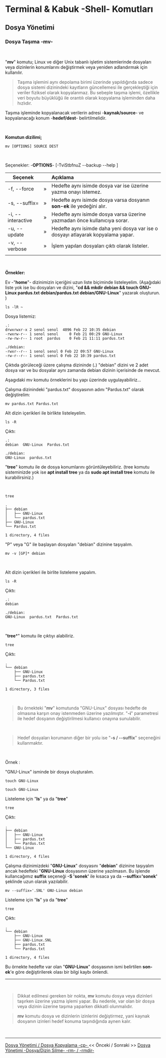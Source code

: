 # **Terminal & Kabuk -Shell- Komutları**

## Dosya Yönetimi

### Dosya Taşıma -mv-

</br>

"**mv**" komutu;  Linux ve diğer Unix tabanlı işletim sistemlerinde dosyaları veya dizinlerin konumlarını değiştirmek veya yeniden adlandırmak için kullanılır.

>Taşıma işlemini aynı depolama birimi üzerinde yapıldığında sadece dosya sistemi dizinindeki kayıtların güncellemesi ile gerçekleştiği için veriler fiziksel olarak kopyalanmaz. Bu sebeple taşıma işlemi, özellikle veri boyutu büyüklüğü ile orantılı olarak kopyalama işleminden daha hızlıdır.

Taşıma işleminde kopyalanacak verilerin adresi -**kaynak/source**- ve kopyalanacağı konum -**hedef/dest**- belirtilmelidir.


</br>

**Komutun dizilimi;**

``` {echo}
mv [OPTIONS] SOURCE DEST
```

<br>

Seçenekler: -**OPTIONS**- [-TviStbfnuZ --backup --help ] 

| Seçenek | | Açıklama |
|--|:--:|:--|
| -f, --force | » | Hedefte aynı isimde dosya var ise üzerine yazma onayı istemez. |
| -s, --suffix= | » | Hedefte aynı isimde dosya varsa dosyanın **son-ek** ile yedeğini alır. |
| -i, --interactive | » | Hedefte aynı isimde dosya varsa üzerine yazmadan önce kullanıcıya sorar. |
| -u, --update | » | Hedefte aynı isimde daha yeni dosya var ise o dosyayı atlayarak kopyalama yapar. |
| -v, --verbose | » | İşlem yapılan dosyaları çıktı olarak listeler. |
||

</br>

**Örnekler:**

Ev -"**home**"- dizinimizin içeriğini uzun liste biçiminde listeleyelim. 
(Aşağıdaki liste yok ise bu dosyaları ve dizini, "**cd && mkdir debian && touch GNU-Linux pardus.txt debian/pardus.txt debian/GNU-Linux**" yazarak oluşturun. )

``` {.sh}
ls -lR ~
```

Dosya listemiz:

``` {.echo}
.:
drwxrwxr-x 2 senol senol  4096 Feb 22 10:35 debian
-rwxrw-r-- 1 senol senol     0 Feb 21 00:29 GNU-Linux
-rw-rw-r-- 1 root  pardus    0 Feb 21 11:11 pardus.txt

./debian:
-rwxr--r-- 1 senol senol 0 Feb 22 09:57 GNU-Linux
-rw-r--r-- 1 senol senol 0 Feb 22 10:39 pardus.txt
```

Çıktıda görüleceği üzere çalışma dizininde (**.**)  "debian" dizini ve 2 adet dosya var ve bu dosyalar aynı zamanda debian dizinin içerisinde de mevcut.

Aşagıdaki mv komutu örneklerini bu yapı üzerinde uygulayabiliriz...


Çalışma dizinindeki "pardus.txt" dosyasının adını "Pardus.txt" olarak değiştirelim:

``` {.sh}
mv pardus.txt Pardus.txt
```

Alt dizin içerikleri ile birlikte listeleyelim.

``` {.sh}
ls -R
```

Çıktı:

``` {.echo}
.:
debian  GNU-Linux  Pardus.txt

./debian:
GNU-Linux  pardus.txt
```

"**tree**" komutu ile de dosya konumlarını görüntüleyebiliriz. (tree komutu sisteminizde yok ise **apt install tree** ya da **sudo apt install tree** komutu ile kurabilirsiniz.) 

</br>

``` {.sh}
tree
```


``` {echo}
.
├── debian
│   ├── GNU-Linux
│   └── pardus.txt
├── GNU-Linux
└── Pardus.txt

1 directory, 4 files
```


"P" veya "G" ile başlayan dosyaları "debian" dizinine taşıyalım.

``` {.sh}
mv -v [GP]* debian
```

</br>

Alt dizin içerikleri ile birlite listeleme yapalım.

``` {.sh}
ls -R
```

Çıktı:

``` {.echo}
.:
debian

./debian:
GNU-Linux  pardus.txt  Pardus.txt
```
</br>

"**tree***" komutu ile çıktıyı alabiliriz.

``` {.sh}
tree
```

Çıktı:

``` {echo}
.
└── debian
    ├── GNU-Linux
    ├── pardus.txt
    └── Pardus.txt

1 directory, 3 files
```
</br>

>Bu örnekteki "**mv**" komutunda "GNU-Linux" dosyası hedefte de olmasına karşın onay istenmeden üzerine yazılmıştır. "**-i**" parametresi ile hedef dosyanın değiştirilmesi kullanıcı onayına sunulabilir.

</br>

>Hedef dosyaları korumanın diğer bir yolu ise "**-s / --suffix**" seçeneğini kullanmaktır.

</br>

Örnek : 

"GNU-Linux" isminde bir dosya oluşturalım.

``` {.sh}
touch GNU-Linux
```

``` {.sh}
touch GNU-Linux
```

Listeleme için "**ls**" ya da "**tree**"

``` {.sh}
tree
```

Çıktı:

``` {echo}
.
├── debian
│   ├── GNU-Linux
│   ├── pardus.txt
│   └── Pardus.txt
└── GNU-Linux

1 directory, 4 files
```

Çalışma dizinimizdeki "**GNU-Linux**" dosyasını "**debian**" dizinine taşıyalım ancak hedefteki "**GNU-Linux** dosyasının üzerine yazılmasın. Bu işlende kullancağımız **suffix** seçeneği **-S 'sonek'** ile kısaca ya da **--suffix='sonek'** şeklinde uzun olarak yazılabilir.

``` {.sh}
mv --suffix='.SNL' GNU-Linux debian
```

Listeleme için "**ls**" ya da "**tree**"

``` {.sh}
tree
```

Çıktı:

``` {echo}
.
└── debian
    ├── GNU-Linux
    ├── GNU-Linux.SNL
    ├── pardus.txt
    └── Pardus.txt

1 directory, 4 files
```

Bu örnekte hedefte var olan "**GNU-Linux**" dosyasının ismi belirtilen **son-ek**'e göre değiştirilerek olası bir bilgi kaybı önlendi.

---


</br>

>Dikkat edilmesi gereken bir nokta, **mv** komutu dosya veya dizinleri taşırken üzerine yazma işlemi yapar. Bu nedenle, var olan bir dosya veya dizinin üzerine taşıma yaparken dikkatli olunmalıdır.

>**mv** komutu dosya ve dizinlerin izinlerini değiştirmez, yani kaynak dosyanın izinleri hedef konuma taşındığında aynen kalır.


</br>

---
 [Dosya Yönetimi / Dosya Kopyalama -cp- ](tr_dosya-kopyalama-cp-.md) << Önceki / Sonraki >> [Dosya Yönetimi -Dosya/Dizin Silme- -rm- / -rmdir-](./tr_dosya-ve-dizin-silme-rm-rmdir-.md)

